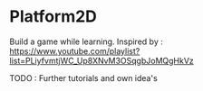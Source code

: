 # Platform2D

Build a game while learning. Inspired by : https://www.youtube.com/playlist?list=PLiyfvmtjWC_Up8XNvM3OSqgbJoMQgHkVz

TODO : Further tutorials and own idea's
